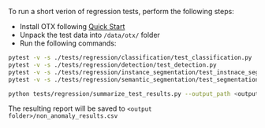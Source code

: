To run a short verion of regression tests, perform the following steps:

- Install OTX following [Quick Start](https://openvinotoolkit.github.io/training_extensions/latest/guide/get_started/quick_start_guide/installation.html#install-openvino-training-extensions-for-users)
- Unpack the test data into `/data/otx/` folder
- Run the following commands:
```bash
pytest -v -s ./tests/regression/classification/test_classification.py
pytest -v -s ./tests/regression/detection/test_detection.py
pytest -v -s ./tests/regression/instance_segmentation/test_instnace_segmentation.py
pytest -v -s ./tests/regression/semantic_segmentation/test_segmentation.py

python tests/regression/summarize_test_results.py --output_path <output folder>

```

The resulting report will be saved to `<output folder>/non_anomaly_results.csv`